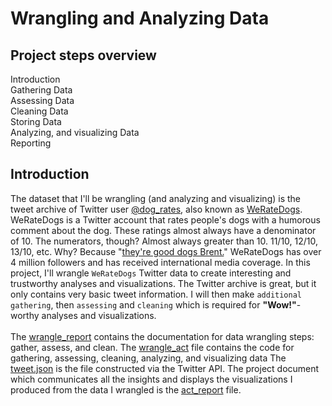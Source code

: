 # Wrangling and Analyzing Data
## Project steps overview </br>
Introduction </br>
Gathering Data </br>
Assessing Data </br>
Cleaning Data </br>
Storing Data </br>
Analyzing, and visualizing Data </br>
Reporting </br>
## Introduction </br>
The dataset that I'll be wrangling (and analyzing and visualizing) is the tweet archive of Twitter user [@dog_rates](https://twitter.com/dog_rates), also known as [WeRateDogs](https://en.wikipedia.org/wiki/WeRateDogs). WeRateDogs is a Twitter account that rates people's dogs with a humorous comment about the dog. These ratings almost always have a denominator of 10. The numerators, though? Almost always greater than 10. 11/10, 12/10, 13/10, etc. Why? Because "[they're good dogs Brent.](http://knowyourmeme.com/memes/theyre-good-dogs-brent)" WeRateDogs has over 4 million followers and has received international media coverage.
In this project, I'll wrangle `WeRateDogs` Twitter data to create interesting and trustworthy analyses and visualizations. The Twitter archive is great, but it only contains very basic tweet information. I will then make `additional gathering`, then `assessing` and `cleaning` which is required for **"Wow!"**-worthy analyses and visualizations. </br></br>
The [wrangle_report](https://github.com/Abdulraqib20/Wrangle-and-Analyze-Data/blob/main/wrangle_report.pdf) contains the documentation for data wrangling steps: gather, assess, and clean.
The [wrangle_act](https://github.com/Abdulraqib20/Wrangle-and-Analyze-Data/blob/main/wrangle_act.ipynb) file contains the code for gathering, assessing, cleaning, analyzing, and visualizing data
The [tweet.json](https://github.com/Abdulraqib20/Wrangle-and-Analyze-Data/blob/main/tweet.json.txt) is the file constructed via the Twitter API.
The project document which communicates all the insights and displays the visualizations I produced from the data I wrangled is the [act_report](https://github.com/Abdulraqib20/Wrangle-and-Analyze-Data/blob/main/act_report.pdf) file.
